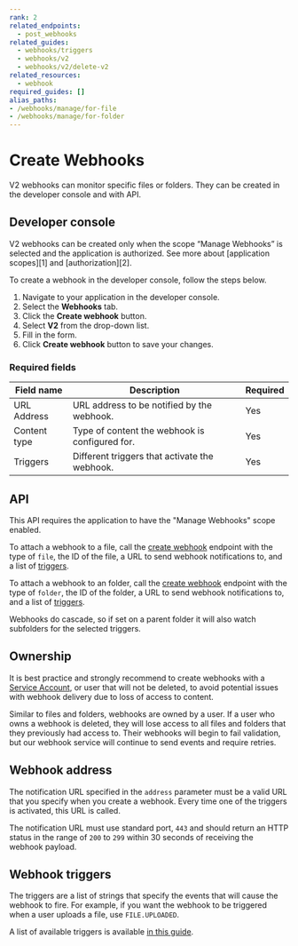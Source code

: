 ```yaml
---
rank: 2
related_endpoints:
  - post_webhooks
related_guides:
  - webhooks/triggers
  - webhooks/v2
  - webhooks/v2/delete-v2
related_resources: 
  - webhook
required_guides: []
alias_paths:
- /webhooks/manage/for-file
- /webhooks/manage/for-folder
---
```


# Create Webhooks

V2 webhooks can monitor specific files or folders. They can be
created in the developer console and with API. 

## Developer console

<Message type='warning'>
  V2 webhooks can be created only when the scope “Manage Webhooks”
  is selected and the application is authorized. See more about
  [application scopes][1] and [authorization][2].
</Message>

To create a webhook in the developer console, follow the steps below.

1. Navigate to your application in the developer console.
2. Select the **Webhooks** tab.
3. Click the **Create webhook** button.
4. Select **V2** from the drop-down list.
5. Fill in the form.
6. Click **Create webhook** button to save your changes.

### Required fields

| Field name | Description | Required |
| --- | --- | --- |
| URL Address | URL address to be notified by the webhook. | Yes |
| Content type | Type of content the webhook is configured for. | Yes |
| Triggers | Different triggers that activate the webhook. | Yes |

## API

<Message type='warning'>
  This API requires the application to have the "Manage Webhooks" scope enabled.
</Message>

To attach a webhook to a file, call the [create webhook][1] endpoint with the
type of `file`, the ID of the file, a URL to send webhook notifications to, and
a list of [triggers][2].

<Samples id='post_webhooks' />

To attach a webhook to an folder, call the [create webhook][1] endpoint with the
type of `folder`, the ID of the folder, a URL to send webhook notifications to,
and a list of [triggers][2]. 

<Samples id='post_webhooks' variant='for_folder' />

<Message type='notice'>
  Webhooks do cascade, so if set on a parent folder it will also watch
  subfolders for the selected triggers.
</Message>

## Ownership 

It is best practice and strongly recommend to create webhooks with a 
[Service Account][sa], or user that will not be deleted, to avoid potential
issues with webhook delivery due to loss of access to content. 

Similar to files and folders, webhooks are owned by a user. If a user who owns a
webhook is deleted, they will lose access to all files and folders that they
previously had access to. Their webhooks will begin to fail validation, but our
webhook service will continue to send events and require retries.

## Webhook address

The notification URL specified in the `address` parameter must be a valid URL
that you specify when you create a webhook. Every time one of the triggers is
activated, this URL is called.

The notification URL must use standard port, `443` and should return
an HTTP status in the range of `200` to `299` within 30 seconds of receiving
the webhook payload.

## Webhook triggers

The triggers are a list of strings that specify the events that will cause the
webhook to fire. For example, if you want the webhook to be triggered
when a user uploads a file, use `FILE.UPLOADED`.

A list of available triggers is available [in this guide][2].

[1]: e://post_webhooks
[2]: g://webhooks/triggers
[sa]: g://getting-started/user-types/service-account
